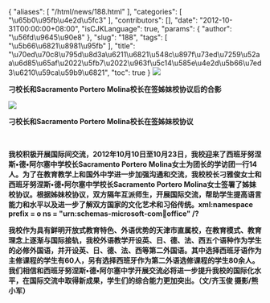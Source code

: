 {
    "aliases": [
        "/html/news/188.html"
    ],
    "categories": [
        "\u65b0\u95fb\u4e2d\u5fc3"
    ],
    "contributors": [],
    "date": "2012-10-31T00:00:00+08:00",
    "isCJKLanguage": true,
    "params": {
        "author": "\u56fd\u9645\u90e8"
    },
    "slug": "188",
    "tags": [
        "\u5b66\u6821\u8981\u95fb"
    ],
    "title": "\u70ed\u70c8\u795d\u8d3a\u6211\u6821\u548c\u897f\u73ed\u7259\u52aa\u6d85\u65af\u2022\u5fb7\u2022\u963f\u5c14\u585e\u4e2d\u5b66\u7ed3\u6210\u59ca\u59b9\u6821",
    "toc": true
}
**![](https://cdn.tfls.online/mirror/full/8f323b2baee49b4e6be5c9d639d8ff61e9e774b7.jpg)**

**刁校长和Sacramento Portero Molina校长在签姊妹校协议后的合影**

**![](https://cdn.tfls.online/mirror/full/fdd372f39c1d456e833c71ce3e7de1546d41f8ae.jpg)**

**刁校长和Sacramento Portero Molina校长在签姊妹校协议**

 

**我校积极开展国际间交流，2012年10月10日至10月23日，我校迎来了西班牙努涅斯•德•阿尔塞中学校长Sacramento Portero Molina女士为团长的学访团一行14人。为了在教育教学上和国外中学进一步加强沟通和交流，我校校长刁雅俊女士和西班牙努涅斯•德•阿尔塞中学校长Sacramento Portero Molina女士签署了姊妹校协议。根据姊妹校协议，双方隔年互派师生，开展国际交流，帮助学生提高语言能力和水平以及进一步了解双方国家的文化艺术和习俗传统。xml:namespace prefix = o ns = "urn:schemas-microsoft-com:office:office" /?**

**我校作为具有鲜明开放式教育特色、外语优势的天津市直属校，在教育模式、教育理念上逐渐与国际接轨，我校外语教学开设英、日、德、法、西五个语种作为学生的必修外国语，并开设英、日、德、法、西等第二外国语。其中选择西班牙语作为主修课程的学生有60人，另有选择西班牙作为第二外语选修课程的学生80余人。我们相信和西班牙努涅斯•德•阿尔塞中学开展交流必将进一步提升我校的国际化水平，在国际交流中取得新成果，学生们的综合能力更加突出。（文/齐玉俊 摄影/熊小军）**

